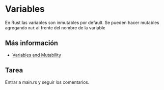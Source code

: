 # Variables

En Rust las variables son inmutables por default. Se pueden hacer mutables agregando `mut` al frente del nombre de la variable

## Más información

- [Variables and Mutability](https://doc.rust-lang.org/book/ch03-01-variables-and-mutability.html)

## Tarea

Entrar a main.rs y seguir los comentarios.
